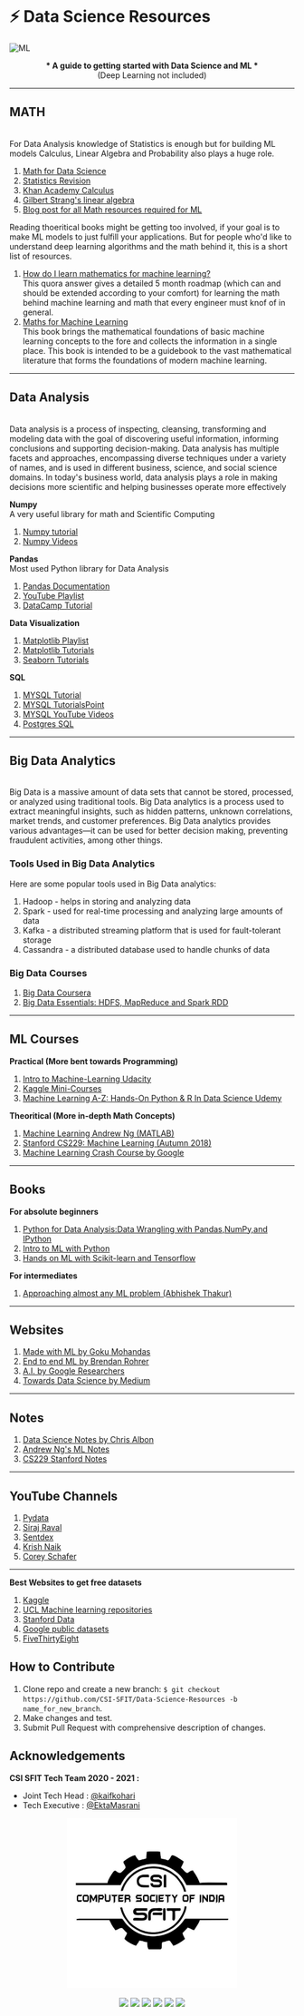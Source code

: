 
# ⚡ Data Science Resources 

![ML](https://media.geeksforgeeks.org/wp-content/cdn-uploads/machineLearning3.png)
 
<p align="center">
<b>* A guide to getting started with Data Science and ML * </b>
<br>(Deep Learning not included)
</p>

___

## MATH

<br>For Data Analysis knowledge of Statistics is enough but for building ML models Calculus, Linear Algebra and Probability also plays a huge role. 
1. [Math for Data Science](https://www.coursera.org/specializations/mathematics-for-data-science#courses)
2. [Statistics Revision](https://www.youtube.com/watch?v=xxpc-HPKN28)
3. [Khan Academy Calculus](https://www.youtube.com/playlist?list=PL19E79A0638C8D449)
4. [Gilbert Strang's linear algebra](https://ocw.mit.edu/courses/mathematics/18-06-linear-algebra-spring-2010/) 
5. [Blog post for all Math resources required for ML](https://towardsdatascience.com/mathematics-for-data-science-e53939ee8306)

Reading thoeritical books might be getting too involved, if your goal is to make ML models to just fulfill your applications. But for people who'd like to understand deep learning algorithms and the math behind it, this is a short list of resources. 
1. [How do I learn mathematics for machine learning?](https://qr.ae/pN4oZT)                              
This quora answer gives a detailed 5 month roadmap (which can and should be extended according to your comfort) for learning the math behind machine learning and math that every engineer must knof of in general.
2. [Maths for Machine Learning](https://mml-book.github.io/book/mml-book.pdf)                               
This book brings the mathematical foundations of basic machine learning concepts to the fore and collects the information in a single place. This book is intended to be a guidebook to the vast mathematical literature that forms the foundations of modern machine learning.

___

## Data Analysis

<br>Data analysis is a process of inspecting, cleansing, transforming and modeling data with the goal of discovering useful information, informing conclusions and supporting decision-making. Data analysis has multiple facets and approaches, encompassing diverse techniques under a variety of names, and is used in different business, science, and social science domains. In today's business world, data analysis plays a role in making decisions more scientific and helping businesses operate more effectively

**Numpy**
<br>A very useful library for math and Scientific Computing
1. [Numpy tutorial](https://numpy.org/doc/stable/)
2. [Numpy Videos](https://www.youtube.com/watch?v=QUT1VHiLmmI)

**Pandas**
<br>Most used Python library for Data Analysis
1. [Pandas Documentation](https://pandas.pydata.org/docs/getting_started/index.html)
2. [YouTube Playlist](https://www.youtube.com/playlist?list=PL-osiE80TeTsWmV9i9c58mdDCSskIFdDS)
3. [DataCamp Tutorial](https://www.datacamp.com/community/tutorials/pandas-tutorial-dataframe-python)

**Data Visualization**
1. [Matplotlib Playlist](https://www.youtube.com/playlist?list=PL-osiE80TeTvipOqomVEeZ1HRrcEvtZB_)
2. [Matplotlib Tutorials](https://www.tutorialspoint.com/matplotlib/index.htm)
3. [Seaborn Tutorials](https://www.tutorialspoint.com/seaborn/index.htm)

**SQL**
1. [MYSQL Tutorial](https://www.mysqltutorial.org/)
2. [MYSQL TutorialsPoint](https://www.tutorialspoint.com/mysql/index.htm)
3. [MYSQL YouTube Videos](https://www.youtube.com/watch?v=7S_tz1z_5bA)
4. [Postgres SQL](https://www.youtube.com/playlist?list=PL-osiE80TeTsKOdPrKeSOp4rN3mza8VHN)

___

## Big Data Analytics

<br> Big Data is a massive amount of data sets that cannot be stored, processed, or analyzed using traditional tools. Big Data analytics is a process used to extract meaningful insights, such as hidden patterns, unknown correlations, market trends, and customer preferences. Big Data analytics provides various advantages—it can be used for better decision making, preventing fraudulent activities, among other things.

### Tools Used in Big Data Analytics
Here are some popular tools used in Big Data analytics:
1. Hadoop - helps in storing and analyzing data
2. Spark - used for real-time processing and analyzing large amounts of data
3. Kafka - a distributed streaming platform that is used for fault-tolerant storage
4. Cassandra - a distributed database used to handle chunks of data

### Big Data Courses
1. [Big Data Coursera](https://www.coursera.org/specializations/big-data)
2. [Big Data Essentials: HDFS, MapReduce and Spark RDD](https://www.coursera.org/learn/big-data-essentials)

___

## ML Courses

**Practical (More bent towards Programming)**
1. [Intro to Machine-Learning Udacity](https://www.udacity.com/course/intro-to-machine-learning--ud120)
2. [Kaggle Mini-Courses](https://www.kaggle.com/learn/overview)
3. [Machine Learning A-Z: Hands-On Python & R In Data Science Udemy](https://www.udemy.com/course/machinelearning/)


**Theoritical (More in-depth Math Concepts)**
1. [Machine Learning Andrew Ng (MATLAB)](https://www.coursera.org/learn/machine-learning?utm_source=gg&utm_medium=sem&utm_content=07-StanfordML-IN&campaignid=1950458127&adgroupid=71501032500&device=c&keyword=coursera%20machine%20learning&matchtype=e&network=g&devicemodel=&adpostion=&creativeid=415449761695&hide_mobile_promo&gclid=Cj0KCQjwtZH7BRDzARIsAGjbK2aUIpKfiAuKhgBSeuHuXBmXOhVZKB9S6zg7wkrCxukIS4Mf9uSgKzYaAgECEALw_wcB)
2. [Stanford CS229: Machine Learning (Autumn 2018)](https://www.youtube.com/watch?v=jGwO_UgTS7I&list=PLoROMvodv4rMiGQp3WXShtMGgzqpfVfbU)
3. [Machine Learning Crash Course by Google](https://developers.google.com/machine-learning/crash-course/)

___


## Books

**For absolute beginners**
1. [Python for Data Analysis:Data Wrangling with Pandas,NumPy,and IPython](https://www.pdfdrive.com/python-for-data-analysis-data-wrangling-with-pandas-numpy-and-ipython-e158189564.html)
2. [Intro to ML with Python](https://www.pdfdrive.com/introduction-to-machine-learning-with-python-e58337749.html)
3. [Hands on ML with Scikit-learn and Tensorflow](http://index-of.es/Varios-2/Hands%20on%20Machine%20Learning%20with%20Scikit%20Learn%20and%20Tensorflow.pdf)

**For intermediates**
1. [Approaching almost any ML problem (Abhishek Thakur)](https://www.amazon.in/Approaching-Almost-Machine-Learning-Problem-ebook/dp/B089P13QHT)

___

## Websites

1. [Made with ML by Goku Mohandas](https://madewithml.com/)
2. [End to end ML by Brendan Rohrer](https://end-to-end-machine-learning.teachable.com/)
3. [A.I. by Google Researchers](https://ai.google/education/)
4. [Towards Data Science by Medium](https://towardsdatascience.com/)

___

## Notes

1. [Data Science Notes by Chris Albon](https://chrisalbon.com/)
2. [Andrew Ng's ML Notes](https://www.kaggle.com/getting-started/145431)
3. [CS229 Stanford Notes](http://cs229.stanford.edu/syllabus.html)

___

## YouTube Channels

1. [Pydata](https://www.youtube.com/channel/UCOjD18EJYcsBog4IozkF_7w)
2. [Siraj Raval](https://www.youtube.com/channel/UCWN3xxRkmTPmbKwht9FuE5A)
3. [Sentdex](https://www.youtube.com/user/sentdex)
4. [Krish Naik](https://www.youtube.com/channel/UCNU_lfiiWBdtULKOw6X0Dig)
4. [Corey Schafer](https://www.youtube.com/channel/UCCezIgC97PvUuR4_gbFUs5g)

___

**Best Websites to get free datasets**

1. [Kaggle](https://www.kaggle.com/)
2. [UCL Machine learning repositories](http://archive.ics.uci.edu/ml/index.php)
3. [Stanford Data](https://snap.stanford.edu/data/)
4. [Google public datasets](https://cloud.google.com/bigquery/public-data/)
5. [FiveThirtyEight](https://data.fivethirtyeight.com/)


**How to Contribute**
---

1. Clone repo and create a new branch: `$ git checkout https://github.com/CSI-SFIT/Data-Science-Resources -b name_for_new_branch`.
2. Make changes and test.
3. Submit Pull Request with comprehensive description of changes.

**Acknowledgements**
---

**CSI SFIT Tech Team 2020 - 2021 :**
+ Joint Tech Head : [@kaifkohari](https://github.com/Kaif10)
+ Tech Executive : [@EktaMasrani](https://github.com/ekta18)

<p align="center">
  <a href="https://www.csi.sfit.ac.in/">
    <img src="https://github.com/CSI-SFIT/Getting-Started-With-Hacktoberfest/blob/main/Images/CSI_Logo.png"
         alt="csi_logo" width="300" height="300">
  </a>
</p>

<div align="center">
  <a href="https://www.instagram.com/csi_sfit/" target="_blank"><img src="https://img.icons8.com/fluent/48/000000/instagram-new.png"/></a>
  <a href="https://twitter.com/csi_sfit" target="_blank"><img src="https://img.icons8.com/fluent/48/000000/twitter.png"/></a>
  <a href="https://www.facebook.com/csi.sfit" target="_blank"><img src="https://img.icons8.com/fluent/48/000000/facebook-new.png"/></a>
  <a href="https://www.youtube.com/channel/UC7fiMWl2n3BXDQCKk3blUMA?sub_confirmation=1" target="_blank"><img src="https://img.icons8.com/color/48/000000/youtube-play.png"/></a>
  <a href="https://discord.gg/WRgX3WV" target="_blank"><img src="https://img.icons8.com/color/48/000000/discord-new-logo.png"/></a>
  <a href="mailto: csi@sfit.ac.in" target="_blank"><img src="https://img.icons8.com/fluent/48/000000/gmail.png"/></a>
</div>
